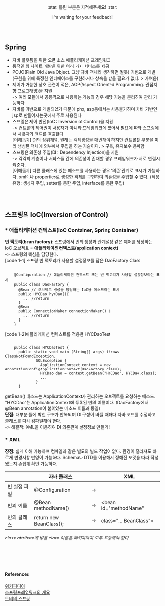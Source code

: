 <p align=center> :star: 틀린 부분은 지적해주세요! :star:  
<p align=center> I'm waiting for your feedback!

<br/><br/>   


## Spring
* 자바 플랫폼을 위한 오픈 소스 애플리케이션 프레임워크  
* 동적인 웹 사이트 개발을 위한 여러 가지 서비스를 제공  
* POJO(Plain Old Java Object. 그냥 자바 객체라 생각하면 될듯) 기반으로 개발  
(구현을 위해 특정한 인터페이스를 구현하거나 상속을 받을 필요가 없다. > 가벼움)  
* 제어가 가능한 상호 관련이 적은, AOP(Aspect Oriented Programming. 관점지향 프로그래밍)을 지원  
-> 여러 모듈에서 공통적으로 사용하는 기능의 경우 해당 기능을 분리하여 관리 가능하다
* 자바를 기반으로 개발되었기 때문에 php, asp등에서는 사용불가하며 자바 기반인 jsp로 만들어지는곳에서 주로 사용된다.  
* 스프링은 제어 반전(IoC : Inversion of Control)을 지원  
-> 컨트롤의 제어권이 사용자가 아니라 프레임워크에 있어서 필요에 따라 스프링에서 사용자의 코드를 호출한다.  
[이해돕기] DI의 상위개념. 원래는 객체생성을 매번해야 하지만 컨트롤할 부분을 미리 생성된 객체에 외부에서 주입을 하는 기술이다. > 구축, 유지보수 용이함  
* 스프링은 의존성 주입(DI : Dependency Injection)을 지원  
-> 각각의 계층이나 서비스들 간에 의존성이 존재할 경우 프레임워크가 서로 연결시켜준다.  
[이해돕기] 다른 클래스에 있는 메소드를 사용하는 경우 '의존'관계로 표시가 가능하다. xml이나 properties로 생성한 객체를 구현하여 의존성을 주입할 수 있다. (적용유형: 생성자 주입, setter를 통한 주입, interface를 통한 주입)  


<br/><br/>  


## 스프링의 __IoC(Inversion of Control)__
### * 애플리케이션 컨텍스트(IoC Container, Spring Container)  
__빈 팩토리(bean factory)__: 스프링에서 빈의 생성과 관계설정 같은 제어를 담당하는 IoC 오브젝트 = __애플리케이션 컨텍스트(application context)__  
-> 스프링의 핵심을 담당한다.  
[code 1-1] 스프링 빈 팩토리가 사용할 설정정보를 담은 DaoFactory Class  
<pre><code>
    @Configuration // 애플리케이션 컨텍스트 또는 빈 팩토리가 사용할 설정정보라는 표시
    public class DaoFactory {
      @Bean // 오브젝트 생성을 담당하는 IoC용 메소드라는 표시
      public HYCDao hycDao(){
        ... //return
      }
      @Bean
      public ConnectionMaker connectionMaker() {
        ... //return
      }
    }
</code></pre>
[code 1-2]애플리케이션 컨텍스트를 적용한 HYCDaoTest  
<pre><code>
    public class HYCDaoTest {
      public static void main (String[] args) throws ClassNotFoundException,
              SQLException {
                ApplicationContext context = new AnnotationConfigApplicationContext(DaoFactory.class);
                HYCDao dao = context.getBean("HYCDao", HYCDao.class);
                ...
              }
      }</code></pre>  
getBean() 메소드는 ApplicationContext가 관리하는 오브젝트를 요청하는 메소드.  
"HYCDao"는 ApplicationContext에 등록된 빈의 이름이다. (DaoFactory에서 @Bean annotation이 붙어있는 메소드 이름과 동일)  
__단점__: 대부분 틀에 박힌 구조가 반복되며 DI 구성이 바뀔 때마다 자바 코드를 수정하고 클래스를 다시 컴파일해야 한다.  
-> 해결책: XML을 이용하여 DI 의존관계 설정정보 만들기!  

### * XML
__장점__: 쉽게 이해 가능하며 컴파일과 같은 별도의 빌드 작업이 없다. 환경이 달라져도 빠르게 변경사항 반영이 가능하다. Schema나 DTD를 이용해서 정해진 포맷을 따라 작성됐는지 손쉽게 확인 가능하다.  


|              | __자바 클래스__         |    | __XML__                |
|--------------|-------------------------|----|------------------------|
| 빈 설정 파일 | @Configuration          | -> | <beans>                |
| 빈의 이름    | @Bean methodName()      | -> | <bean id="methodName"  |
| 빈의 클래스  | return new BeanClass(); | -> | class="... BeanClass"> |    


_class attribute에 넣을 class 이름은 패키지까지 모두 포함해야 한다._






<br/><br/><br/><br/>  


#### References
[위키피디아](https://ko.wikipedia.org/wiki/%EC%8A%A4%ED%94%84%EB%A7%81_%ED%94%84%EB%A0%88%EC%9E%84%EC%9B%8C%ED%81%AC)  
[스프링프레임워크의 개요](http://blog.naver.com/hipab84/220985891908)  
[토비의 스프링](http://www.acornpub.co.kr/book/toby-spring3.1-vol1)  
